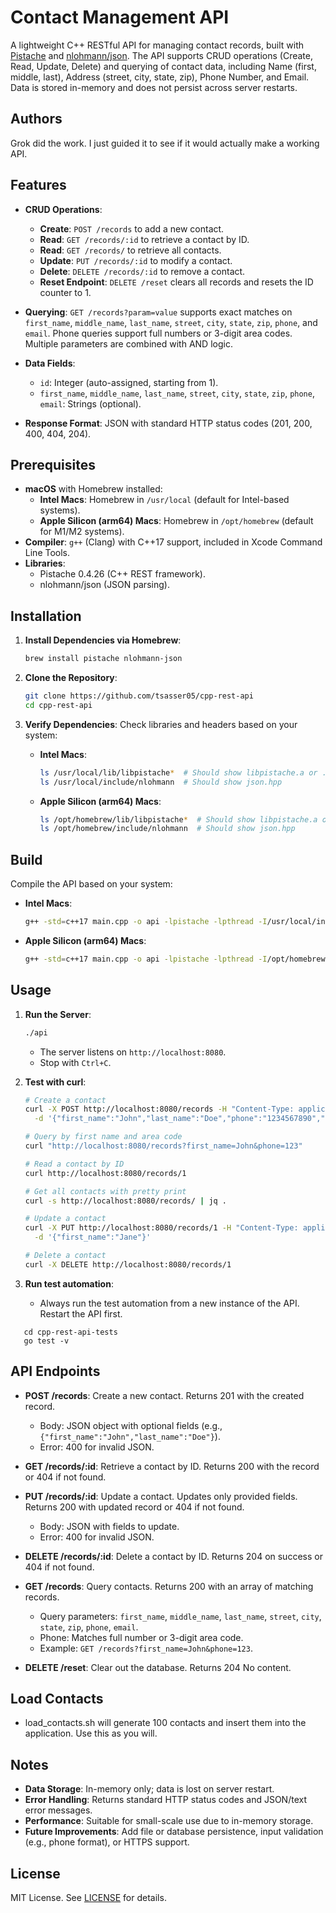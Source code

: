# Contact Management API

A lightweight C++ RESTful API for managing contact records, built with [Pistache](https://github.com/pistacheio/pistache) and [nlohmann/json](https://github.com/nlohmann/json). The API supports CRUD operations (Create, Read, Update, Delete) and querying of contact data, including Name (first, middle, last), Address (street, city, state, zip), Phone Number, and Email. Data is stored in-memory and does not persist across server restarts.

## Authors

Grok did the work.  I just guided it to see if it would actually make a working API.

## Features

- **CRUD Operations**:
  - **Create**: `POST /records` to add a new contact.
  - **Read**: `GET /records/:id` to retrieve a contact by ID.
  - **Read**: `GET /records/` to retrieve all contacts.
  - **Update**: `PUT /records/:id` to modify a contact.
  - **Delete**: `DELETE /records/:id` to remove a contact.
  - **Reset Endpoint**: `DELETE /reset` clears all records and resets the ID counter to 1.
  
- **Querying**: `GET /records?param=value` supports exact matches on `first_name`, `middle_name`, `last_name`, `street`, `city`, `state`, `zip`, `phone`, and `email`. Phone queries support full numbers or 3-digit area codes. Multiple parameters are combined with AND logic.

- **Data Fields**:
  - `id`: Integer (auto-assigned, starting from 1).
  - `first_name`, `middle_name`, `last_name`, `street`, `city`, `state`, `zip`, `phone`, `email`: Strings (optional).

- **Response Format**: JSON with standard HTTP status codes (201, 200, 400, 404, 204).

## Prerequisites

- **macOS** with Homebrew installed:
  - **Intel Macs**: Homebrew in `/usr/local` (default for Intel-based systems).
  - **Apple Silicon (arm64) Macs**: Homebrew in `/opt/homebrew` (default for M1/M2 systems).
- **Compiler**: `g++` (Clang) with C++17 support, included in Xcode Command Line Tools.
- **Libraries**:
  - Pistache 0.4.26 (C++ REST framework).
  - nlohmann/json (JSON parsing).

## Installation

1. **Install Dependencies via Homebrew**:
   ```bash
   brew install pistache nlohmann-json
   ```

2. **Clone the Repository**:
   ```bash
   git clone https://github.com/tsasser05/cpp-rest-api
   cd cpp-rest-api
   ```

3. **Verify Dependencies**:
   Check libraries and headers based on your system:
   - **Intel Macs**:
     ```bash
     ls /usr/local/lib/libpistache*  # Should show libpistache.a or .dylib
     ls /usr/local/include/nlohmann  # Should show json.hpp
     ```
   - **Apple Silicon (arm64) Macs**:
     ```bash
     ls /opt/homebrew/lib/libpistache*  # Should show libpistache.a or .dylib
     ls /opt/homebrew/include/nlohmann  # Should show json.hpp
     ```

## Build

Compile the API based on your system:
- **Intel Macs**:
  ```bash
  g++ -std=c++17 main.cpp -o api -lpistache -lpthread -I/usr/local/include -L/usr/local/lib
  ```
- **Apple Silicon (arm64) Macs**:
  ```bash
  g++ -std=c++17 main.cpp -o api -lpistache -lpthread -I/opt/homebrew/include -L/opt/homebrew/lib
  ```

## Usage

1. **Run the Server**:
   ```bash
   ./api
   ```
   - The server listens on `http://localhost:8080`.
   - Stop with `Ctrl+C`.

2. **Test with curl**:
   ```bash
   # Create a contact
   curl -X POST http://localhost:8080/records -H "Content-Type: application/json" \
     -d '{"first_name":"John","last_name":"Doe","phone":"1234567890","email":"john@example.com","street":"123 Main St","city":"Anytown","state":"CA","zip":"12345"}'

   # Query by first name and area code
   curl "http://localhost:8080/records?first_name=John&phone=123"

   # Read a contact by ID
   curl http://localhost:8080/records/1

   # Get all contacts with pretty print
   curl -s http://localhost:8080/records/ | jq .
   
   # Update a contact
   curl -X PUT http://localhost:8080/records/1 -H "Content-Type: application/json" \
     -d '{"first_name":"Jane"}'

   # Delete a contact
   curl -X DELETE http://localhost:8080/records/1
   ```
3. **Run test automation**:

   - Always run the test automation from a new instance of the API.  Restart the API first.

```
   cd cpp-rest-api-tests
   go test -v
   ```
  

## API Endpoints

- **POST /records**: Create a new contact. Returns 201 with the created record.
  - Body: JSON object with optional fields (e.g., `{"first_name":"John","last_name":"Doe"}`).
  - Error: 400 for invalid JSON.

- **GET /records/:id**: Retrieve a contact by ID. Returns 200 with the record or 404 if not found.

- **PUT /records/:id**: Update a contact. Updates only provided fields. Returns 200 with updated record or 404 if not found.
  - Body: JSON with fields to update.
  - Error: 400 for invalid JSON.

- **DELETE /records/:id**: Delete a contact by ID. Returns 204 on success or 404 if not found.

- **GET /records**: Query contacts. Returns 200 with an array of matching records.
  - Query parameters: `first_name`, `middle_name`, `last_name`, `street`, `city`, `state`, `zip`, `phone`, `email`.
  - Phone: Matches full number or 3-digit area code.
  - Example: `GET /records?first_name=John&phone=123`.

- **DELETE /reset**: Clear out the database.  Returns 204 No content.


## Load Contacts

- load_contacts.sh will generate 100 contacts and insert them into the application.  Use this as you will.


## Notes

- **Data Storage**: In-memory only; data is lost on server restart.
- **Error Handling**: Returns standard HTTP status codes and JSON/text error messages.
- **Performance**: Suitable for small-scale use due to in-memory storage.
- **Future Improvements**: Add file or database persistence, input validation (e.g., phone format), or HTTPS support.

## License

MIT License. See [LICENSE](LICENSE) for details.